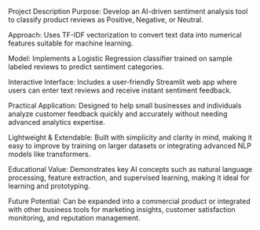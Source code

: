 Project Description
Purpose:
Develop an AI-driven sentiment analysis tool to classify product reviews as Positive, Negative, or Neutral.

Approach:
Uses TF-IDF vectorization to convert text data into numerical features suitable for machine learning.

Model:
Implements a Logistic Regression classifier trained on sample labeled reviews to predict sentiment categories.

Interactive Interface:
Includes a user-friendly Streamlit web app where users can enter text reviews and receive instant sentiment feedback.

Practical Application:
Designed to help small businesses and individuals analyze customer feedback quickly and accurately without needing advanced analytics expertise.

Lightweight & Extendable:
Built with simplicity and clarity in mind, making it easy to improve by training on larger datasets or integrating advanced NLP models like transformers.

Educational Value:
Demonstrates key AI concepts such as natural language processing, feature extraction, and supervised learning, making it ideal for learning and prototyping.

Future Potential:
Can be expanded into a commercial product or integrated with other business tools for marketing insights, customer satisfaction monitoring, and reputation management.
